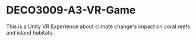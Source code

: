 # DECO3009-A3-VR-Game
This is a Unity VR Experience about climate change's impact on coral reefs and island habitats.

